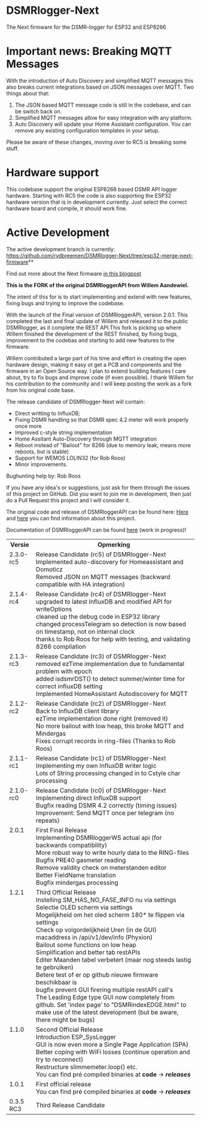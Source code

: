# DSMRlogger-Next
The Next firmware for the DSMR-logger for ESP32 and ESP8266

# Important news: Breaking MQTT Messages 
With the introduction of Auto Discovery and simplified MQTT messages this also breaks current integrations based on JSON messages over MQTT. Two things about that:
1. The JSON based MQTT message code is still in the codebase, and can be switch back on.
2. Simplified MQTT messages allow for easy integration with any platform.
3. Auto Discovery will update your Home Assistant configuration. You can remove any existing configuration templates in your setup.

Please be aware of these changes, moving over to RC5 is breaking some stuff. 
# Hardware support
This codebase support the original ESP8266 based DSMR API logger hardware. Starting with RC5 the code is also supporting the ESP32 hardware version that is in development currently. Just select the correct hardware board and compile, it should work fine. 
# Active Development
The active development branch is currently:  
https://github.com/rvdbreemen/DSMRlogger-Next/tree/esp32-merge-next-firmware**

Find out more about the Next firmware [in this blogpost](https://willem.aandewiel.nl/index.php/2020/07/22/dsmr-logger-schrijft-nu-rechtstreeks-in-influxdb-grafana/)

**This is the FORK of the original DSMRloggerAPI from Willem Aandewiel.** 

The intent of this for is to start implementing and extend with new features, fixing bugs and trying to improve the codebase.

With the launch of the Final version of DSMRloggerAPI, version 2.0.1. This completed the last and final update of Willem and released it to the public DSMRlogger, as it complete the REST API.This fork is picking up where Willem finished the development of the REST finished, by fixing bugs, improvement to the codebas and starting to add new features to the firmware.

Willem contributed a large part of his time and effort in creating the open hardware design, making it easy ot get a PCB and components and the firmware in an Open Source way. I plan to extend building features I care about, try to fix bugs and improve code (if even possible). I thank Willem for his contribution to the community and I will keep posting the work as a fork from his original code base. 

The release candidate of DSMRlogger-Next will contain:
- Direct writting to InfluxDB;
- Fixing DSMR handling so that DSMR spec 4.2 meter will work properly once more
- Improved c-style string implementation
- Home Assitant Auto-Discovery through MQTT integration
- Reboot instead of "Bailout" for 8266 (due to memory leak, means more reboots, but is stable)
- Support for WEMOS LOLIN32 (for Rob Roos)
- Minor improvements.

Bughunting help by: Rob Roos

If you have any idea's or suggestions, just ask for them through the issues of this project on GitHub. Did you want to join me in development, then just do a Pull Request this project and I will consider it.

The original code and release of DSMRloggerAPI can be found here:
[Here](https://willem.aandewiel.nl/index.php/2019/04/09/dsmr-logger-v4-slimme-meter-uitlezer/) and
[here](https://willem.aandewiel.nl/index.php/2020/02/28/restapis-zijn-hip-nieuwe-firmware-voor-de-dsmr-logger/)
you can find information about this project.

Documentation of DSMRloggerAPI can be found [here](https://mrwheel-docs.gitbook.io/dsmrloggerapi/) (work in progress)!

<table>
<tr><th>Versie</th><th>Opmerking</th></tr>
<tr>
   <td valign="top">2.3.0-rc5</td>
   <td>Release Candidate (rc5) of DSMRlogger-Next
   <br>Implemented auto-discovery for Homeassistant and Domoticz
   <br>Removed JSON on MQTT messages (backward compatible with HA integration)
</td>
</tr>
<tr>
   <td valign="top">2.1.4-rc4</td>
   <td>Release Candidate (rc4) of DSMRlogger-Next
   <br>upgraded to latest InfluxDB and modified API for writeOptions
   <br>cleaned up the debug code in ESP32 library
   <br>changed processTelegram so detection is now based on timestamp, not on internal clock
   <br>thanks to Rob Roos for help with testing, and validating 8266 compilation
   </td>
</tr>
<tr>
   <td valign="top">2.1.3-rc3</td>
   <td>Release Candidate (rc3) of DSMRlogger-Next
   <br>removed ezTime implementation due to fundamental problem with epoch
   <br>added isdsmrDST() to detect summer/winter time for correct influxDB setting
   <br>Implemented HomeAssistant Autodiscovery for MQTT
   </td>
</tr>
<tr>
   <td valign="top">2.1.2-rc2</td>
   <td>Release Candidate (rc2) of DSMRlogger-Next
   <br>Back to InfluxDB client library
   <br>ezTime implementation done right (removed it)
   <br>No more bailout with low heap, this broke MQTT and Mindergas
   <br>Fixes corrupt records in ring-files (Thanks to Rob Roos)
   </td>
</tr>
<tr>
   <td valign="top">2.1.1-rc1</td>
   <td>Release Candidate (rc1) of DSMRlogger-Next
   <br>Implementing my own InfluxDB writer logic 
   <br>Lots of String processing changed in to Cstyle char processing
   </td>
</tr>
<tr>
   <td valign="top">2.1.0-rc0</td>
   <td>Release Candidate (rc0) of DSMRlogger-Next
   <br>Implementing direct InfluxDB support 
   <br>Bugfix reading DSMR 4.2 correctly (timing issues) 
   <br>Improvement: Send MQTT once per telegram (no repeats)
   </td>
</tr>
<tr>
   <td valign="top">2.0.1</td>
   <td>First Final Release
   <br>Implementing DSMRloggerWS actual api (for backwards compatibility)
   <br>More robust way to write hourly data to the RING-files
   <br>Bugfix PRE40 gasmeter reading
   <br>Remove validity check on meterstanden editor
   <br>Better FieldName translation
   <br>Bugfix mindergas processing
   </td>
</tr>
<tr>
   <td valign="top">1.2.1</td>
   <td>Third Official Release
      <br>Instelling SM_HAS_NO_FASE_INFO nu via settings
      <br>Selectie OLED scherm via settings
      <br>Mogelijkheid om het oled scherm 180* te flippen via settings
      <br>Check op volgordelijkheid Uren (in de GUI)
      <br>macaddress in /api/v1/dev/info (Phyxion)
      <br>Bailout some functions on low heap
      <br>Simplification and better tab restAPIs
      <br>Editer Maanden tabel verbetert  (maar nog steeds lastig te gebruiken)
      <br>Betere test of er op github nieuwe firmware beschikbaar is
      <br>bugfix prevent GUI firering multiple restAPI call's
      <br>The Leading Edge type GUI now completely from github. Set
      'index page' to "DSMRindexEDGE.html" to make use of
      the latest development (but be aware, there might be bugs)
   </td>
</tr>
<tr>
   <td valign="top">1.1.0</td>
   <td>Second Official Release
      <br>Introduction ESP_SysLogger
      <br>GUI is now even more a Single Page Application (SPA)
      <br>Better coping with WiFi losses (continue operation and try to reconnect)
      <br>Restructure slimmemeter.loop() etc.
      <br>You can find pré compiled binaries at <b>code</b> -> <b><i>releases</i></b>
   </td>
</tr>
<tr>
   <td valign="top">1.0.1</td>
   <td>First official release
      <br>You can find pré compiled binaries at <b>code</b> -> <b><i>releases</i></b>
   </td>
</tr>
<tr>
   <td valign="top">0.3.5 RC3</td>
   <td>Third Release Candidate
   </td>
</tr>
</table>
